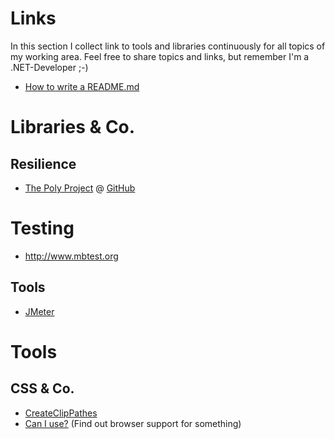 # Links

In this section I collect link to tools and libraries continuously for all topics of my working area. Feel free to share topics and links, but remember I'm a .NET-Developer ;-)

- [How to write a README.md](https://help.github.com/articles/basic-writing-and-formatting-syntax/)

# Libraries & Co.

## Resilience
- [The Poly Project](http://www.thepollyproject.org/) @ [GitHub](https://github.com/App-vNext/Polly)


# Testing
- http://www.mbtest.org 

## Tools
- [JMeter](https://jmeter.apache.org/)


# Tools

## CSS & Co.
- [CreateClipPathes](https://bennettfeely.com/clippy/)
- [Can I use?](https://caniuse.com/) (Find out browser support for something)
